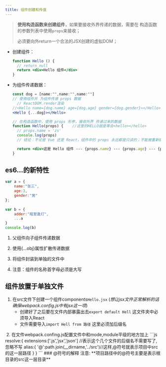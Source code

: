 ```yaml
---
title: 组件创建和传值
---
```

> **使用构造函数来创建组件**，如果要接收外界传递的数据，需要在 构造函数的参数列表中使用`props`来接收；
>
> 必须要向外return一个合法的JSX创建的虚拟DOM；

+ 创建组件：

  ```jsx
  function Hello () { 
  	// return null 
  	return <div>Hello 组件</div>
  }
  ```

+ 为组件传递数据：

  ```jsx
  const dog = [name:"",name:"",name:""]
  // 使用组件并 为组件传递 props 数据
    // ReactDOM.render渲染
  //<Hello name={dog.name} age={dog.age} gender={dog.gender}></Hello>
  <Hello {...dog}></Hello>

  // 在构造函数中，使用 props 形参，接收外界 传递过来的数据
  function Hello(props) {    //这里的HELLO就是等会<hello></hello>
    // props.name = 'zs'
    console.log(props)
    // 结论：不论是 Vue 还是 React，组件中的 props 永远都是只读的；不能被重新赋值；

    return <div>这是 Hello 组件 --- {props.name} --- {props.age} --- {props.gender}</div>
  }
  ```
## es6...的新特性
```js
var a = {
    name:"张三",
    age:3,
    gender:"男"
};
    
var b = {
    adder:"暗室逢灯",
    ...a
}
console.log(b)

```
1. 父组件向子组件传递数据

2. 使用{...obj}属性扩散传递数据

3. 将组件封装到单独的文件中

4. 注意：组件的名称首字母必须是大写  ​

## 组件放置于单独文件
1. 在src文件下创建一个组件components`Hello.jsx` (*想让jsx文件正常解析的话确保webpack.config.js中有jsx这一项*) 
     + 创建好了之后要在文件内部暴露出去`export default Hell` 这文件夹中必须导入React
     + 文件需要导入`import Hell from 路径` 这里必须加后缀名
<img :src="$withBase('/front/react/公用模块.png')">
2. 在文件webpack.confing.js配置文件中和mode,module平级的地方加上
    ```js
        resolve:{
            extensions:['.js','jsx','json'] //表示这个几个文件的后缀名不需要写了,忽略不写
            alias:{
                '@':path.join(__dirname,'../src')//这样,@符号就表示项目中src的这一层路径
            }
        }
    ```
### @符号的解释
注意: **项目路径中的@符号主要是表示根目录的src这一层目录**

